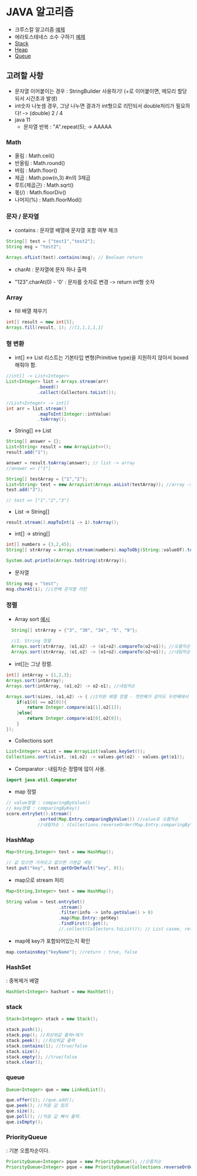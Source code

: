 # JAVA 알고리즘

- 크루스칼 알고리즘 [예제](level3_greedy_섬연결하기.java)
- 에라토스테네스 소수 구하기 [예제](level2_완전탐색_dfs_소수찾기.java)
- [Stack](#stack)
- [Heap](#heap)
- [Queue](#queue)

## 고려할 사항
- 문자열 이어붙이는 경우 : StringBuilder 사용하기! (+로 이어붙이면, 메모리 할당되서 시간초과 발생)
- int숫자 나눗셈 경우, 그냥 나누면 결과가 int형으로 리턴되서 double처리가 필요하다! -> (double) 2 / 4 
- java 11 
  - 문자열 반복 : "A".repeat(5); -> AAAAA  


### Math
- 올림 : Math.ceil()
- 반올림 : Math.round()
- 버림 : Math.floor()
- 제곱 : Math.pow(n,3) #n의 3제곱
- 루트(제곱근) : Math.sqrt()
- 몫(/) : Math.floorDiv()
- 나머지(%) : Math.floorMod()

### 문자 / 문자열

- contains : 문자열 배열에 문자열 포함 여부 체크
```java
String[] test = {"test1","test2"};
String msg = "test2";

Arrays.ofList(test).contains(msg); // Boolean return
```

- charAt : 문자열에 문자 하나 출력

- "123".charAt(0) - '0' : 문자를 숫자로 변경 -> return int형 숫자

### Array
- fill 배열 채우기
```java
int[] result = new int[5];
Arrays.fill(result, 1); //[1,1,1,1,1] 
```

### 형 변환

- int[] <-> List<Integer> 리스트는 기본타입 변형(Primitive type)을 지원하지 않아서 boxed 해줘야 함.
```java
//int[] -> List<Integer>
List<Integer> list = Arrays.stream(arr)
            .boxed()
            .collect(Collectors.toList());

//List<Integer> -> int[]
int arr = list.stream()
            .mapToInt(Integer::intValue)
            .toArray();
```

- String[] <-> List<String>

```java
String[] answer = {};
List<String> result = new ArrayList<>();
result.add("1");

answer = result.toArray(answer); // list -> array
//answer => ["1"]

String[] testArray = {"1","2"};
List<String> test = new ArrayList(Arrays.asList(testArray)); //array -> list
test.add("3");

// test => ["1","2","3"]
```
- List -> String[]
```java
result.stream().mapToInt(i -> i).toArray();
```
  
- int[] -> string[]
```java
int[] numbers = {3,2,45};
String[] strArray = Arrays.stream(numbers).mapToObj(String::valueOf).toArray(String[]::new);

System.out.println(Arrays.toString(strArray));
```

- 문자열

```java
String msg = "test";
msg.charAt(i); //i번째 문자열 리턴
```
  
  
### 정렬
  
- Array sort [예시](./level2_sort_가장큰수.java)
```java
  String[] strArray = {"3", "30", "34", "5", "9"};
  
  //1. String 정렬
  Arrays.sort(strArray, (o1,o2) -> (o1+o2).compareTo(o2+o1)); //오름차순
  Arrays.sort(strArray, (o1,o2) -> (o1+o2).compareTo(o2+o1)); //내림차순
```
- int[]는 그냥 정렬.
```java
int[] intArray = {1,2,3};
Arrays.sort(intArray);
Arrays.sort(intArray, (o1,o2) -> o2-o1); //내림차순

Arrays.sort(sizes, (o1,o2) -> { //2차원 배열 정렬 - 첫번째가 같아도 두번째에서 정렬됨.
    if(o1[0] == o2[0]){
        return Integer.compare(o1[1],o2[1]);
    }else{
        return Integer.compare(o1[0],o2[0]);
    }
});
```

- Collections sort
```java
List<Integer> vList = new ArrayList(values.keySet());
Collections.sort(vList, (o1,o2) -> values.get(o2) - values.get(o1));
```

- Comparator
: 내림차순 정렬에 많이 사용.  
```java
import java.util.Comparator
```

- map 정렬
```java
// value정렬 : comparingByValue()
// key정렬 : comparingByKey()
score.entrySet().stream()
            .sorted(Map.Entry.comparingByValue()) //value로 오름차순
            //내림차순 : (Collections.reverseOrder(Map.Entry.comparingByValue()))
```


### HashMap

```java
Map<String,Integer> test = new HashMap();

// 값 있으면 가져오고 없으면 기본값 세팅 
test.put("key", test.getOrDefault("key", 0));
```

- map으로 stream 처리
```java
Map<String,Integer> test = new HashMap();

String value = test.entrySet()
                    .stream()
                    .filter(info -> info.getValue() > 0)
                    .map(Map.Entry::getKey)
                    .findFirst().get();
                    //.collect(Collectors.toList()); // List casee, return : []
```

- map에 key가 포함되어있는지 확인
```java
map.containsKey("keyName"); //return : true, false
```


### HashSet
: 중복제거 배열 
```java
HashSet<Integer> hashset = new HashSet();
```




### stack
```java
Stack<Integer> stack = new Stack();

stack.push(1);
stack.pop(); //최상위값 출력+제거
stack.peek(); //최상위값 출력
stack.contains(1); //true/false
stack.size();
stack.empty(); //true/false
stack.clear();
```

### queue
```java
Queue<Integer> que = new LinkedList();

que.offer(1); //que.add();
que.peek(); //처음 값 참조
que.size();
que.poll(); //처음 값 빼서 출력.
que.isEmpty(); 
```

### PriorityQueue
  : 기본 오름차순이다.   
```java
PriorityQueue<Integer> pque = new PriorityQueue(); //오름차순
PriorityQueue<Integer> pque = new PriorityQueue(Collections.reverseOrder()); //내림차순
```




